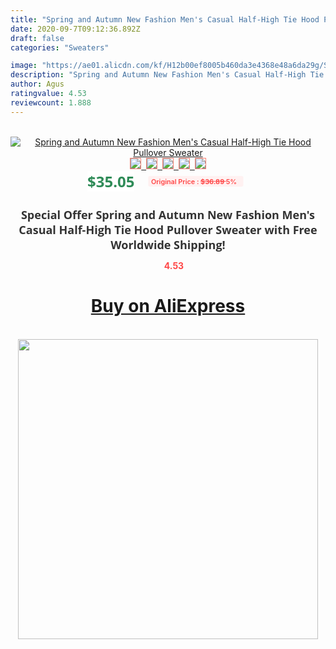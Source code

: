 ```yaml
---
title: "Spring and Autumn New Fashion Men's Casual Half-High Tie Hood Pullover Sweater"
date: 2020-09-7T09:12:36.892Z
draft: false
categories: "Sweaters"

image: "https://ae01.alicdn.com/kf/H12b00ef8005b460da3e4368e48a6da29g/Spring-and-Autumn-New-Fashion-Men-s-Casual-Half-High-Tie-Hood-Pullover-Sweater.jpg"
description: "Spring and Autumn New Fashion Men's Casual Half-High Tie Hood Pullover Sweater"
author: Agus
ratingvalue: 4.53
reviewcount: 1.888
---
```

<br>
<div style="text-align: center;">
<a href="https://s.click.aliexpress.com/e/_A5P5a9" target="_blank" rel="nofollow noopener noreferrer"><img alt="Spring and Autumn New Fashion Men's Casual Half-High Tie Hood Pullover Sweater" class="magnifier-image" src="https://ae01.alicdn.com/kf/H12b00ef8005b460da3e4368e48a6da29g/Spring-and-Autumn-New-Fashion-Men-s-Casual-Half-High-Tie-Hood-Pullover-Sweater.jpg_640x640.jpg">
<br>
<img style="border:1px solid salmon" src="https://ae01.alicdn.com/kf/H12b00ef8005b460da3e4368e48a6da29g/Spring-and-Autumn-New-Fashion-Men-s-Casual-Half-High-Tie-Hood-Pullover-Sweater.jpg_120x120.jpg">&nbsp;&nbsp;<img style="border:1px solid salmon" src="https://ae01.alicdn.com/kf/H17c8ea22d7214cf2b00c384073db1165I/Spring-and-Autumn-New-Fashion-Men-s-Casual-Half-High-Tie-Hood-Pullover-Sweater.jpg_120x120.jpg">&nbsp;&nbsp;<img style="border:1px solid salmon" src="_120x120.jpg">&nbsp;&nbsp;<img style="border:1px solid salmon" src="_120x120.jpg">&nbsp;&nbsp;<img style="border:1px solid salmon" src="https://ae01.alicdn.com/kf/Ha426d469dc484aba97965f26f66da68aX/Spring-and-Autumn-New-Fashion-Men-s-Casual-Half-High-Tie-Hood-Pullover-Sweater.jpg_120x120.jpg"></a></div><br0>
<div style="text-align: center;"><span style="background-color: white; border: 0px; box-sizing: border-box; color: seagreen; display: inline-block; font-family: &quot;open sans&quot; , &quot;arial&quot; , &quot;helvetica&quot; , sans-serif , &quot;heiti&quot;; font-size: 24px; font-stretch: inherit; font-weight: 700; line-height: inherit; margin: 0px 10px 0px 0px; padding: 0px; vertical-align: middle;">$35.05 </span>
<span style="background: rgb(255 , 241 , 241); border-radius: 3px; border: 0px; box-sizing: border-box; color: #ff4747; display: inline-block; font-family: inherit; font-size: 12px; font-stretch: inherit; font-style: inherit; font-variant: inherit; font-weight: 600; line-height: inherit; margin: 0px; padding: 2px 5px; transform: scale(0.9); vertical-align: middle;">Original Price : <b style="text-decoration: line-through;">$36.89 </b> 5%&nbsp;&nbsp;</span></div>
<h1 style="color: #333333; display: inline-block; font-family: &quot;open sans&quot; , &quot;arial&quot; , &quot;helvetica&quot; , sans-serif , &quot;heiti&quot;; font-size: 18px; font-stretch: inherit; font-weight: 700; text-align: center;">Special Offer Spring and Autumn New Fashion Men's Casual Half-High Tie Hood Pullover Sweater with Free Worldwide Shipping!</h1>
<div style="color: #ff4747; text-align: center;">
<img src="https://4.bp.blogspot.com/-M0ZcTcb-5uY/XleCXlxnR4I/AAAAAAAAAEc/OrjgMkXV1oMQFaCRZj5HQwOCBcu3w1FegCPcBGAYYCw/s1600/star.png" style="height: 15px;">&nbsp;<b>4.53</b></div>
<div class="button_cont" align="center"><a class="buynow_a" href="https://s.click.aliexpress.com/e/_A5P5a9" target="_blank" rel="nofollow noopener noreferrer"><H1>Buy on AliExpress</H1></a></div><br>
<div class="separator" style="clear: both; text-align: center;">
<img src="https://lh3.googleusercontent.com/-pTy5HemUv9M/XlePHvY0dAI/AAAAAAAAAE4/0nX5iRUoIWY8eMW9Dpxeirr157OZliDIgCLcBGAsYHQ/s1600/badge.gif" width="480">
</div>
